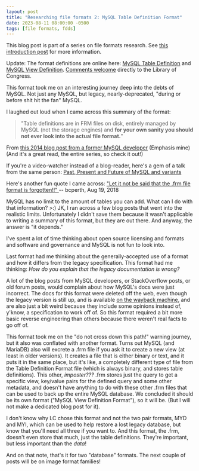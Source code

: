 ```yaml
---
layout: post
title: "Researching file formats 2: MySQL Table Definition Format"
date: 2023-08-11 08:00:00 -0500
tags: [file formats, fdds]
---
```


This blog post is part of a series on file formats research. See [this introduction post](https://bits.ashleyblewer.com/blog/2023/08/04/researching-file-formats-library-of-congress-sustainability-of-digital-formats/) for more information.

Update: The format definitions are online here: [MySQL Table Definition](https://www.loc.gov/preservation/digital/formats/fdd/fdd000623.shtml) and [MySQL View Definition](https://www.loc.gov/preservation/digital/formats/fdd/fdd000627.shtml). [Comments welcome](https://www.loc.gov/preservation/digital/formats/contact_format.shtml) directly to the Library of Congress.

This format took me on an interesting journey deep into the debts of MySQL. Not just any MySQL, but legacy, nearly-deprecated, "during or before shit hit the fan" MySQL.

I laughed out loud when I came across this summary of the format:

> "Table definitions are in FRM files on disk, entirely managed by MySQL (not the storage engines) and **for your own sanity you should not ever look into the actual file format.**"

From [this 2014 blog post from a former MySQL developer](
https://www.flamingspork.com/blog/2014/09/19/mysql-architecture/)
(Emphasis mine)
(And it's a great read, the entire series, so check it out!)

If you're a video-watcher instead of a blog-reader, here's a gem of a talk from the same person: [Past, Present and Future of MySQL and variants](https://www.youtube.com/watch?v=6Uv9vcb4SdA&t=4s)

Here's another fun quote I came across:
["Let it not be said that the .frm file format is forgotten!!" ](https://dba.stackexchange.com/questions/208198/mysql-frm-file-format-how-to-extract-column-info/215330#215330)-- bcperth, Aug 19, 2018

MySQL has no limit to the amount of tables you can add. What can I do with that information? >:) JK, I ran across a few blog posts that went into the realistic limits. Unfortunately I didn't save them because it wasn't applicable to writing a summary of this format, but they are out there. And anyway, the answer is "it depends."

I've spent a lot of time thinking about open source licensing and formats and software and governance and MySQL is not fun to look into.

Last format had me thinking about the generally-accepted use of a format and how it differs from the legacy specification. This format had me thinking:
*How do you explain that the legacy documentation is wrong?*

A lot of the blog posts from MySQL developers, or StackOverflow posts, or old forum posts, would complain about how MySQL's docs were just incorrect. The docs for this format were deleted off the web, even though the legacy version is still up, and is available [on the wayback machine](https://web.archive.org/web/20221007195420/http://dev.mysql.com/doc/internals/en/frm-file-format.html), and are also just a bit weird because they include some opinions instead of, y'know, a specification to work off of. So this format required a bit more basic reverse engineering than others because there weren't real facts to go off of.

This format took me on the "do not cross down this path!" warning journey, but it also was conflated with another format. Turns out MySQL (and MariaDB) also will excrete a .frm file if you ask it to create a new view (at least in older versions). It creates a file that is either binary or text, and it puts it in the same place, but it's like, a completely different type of file from the Table Definition Format file (which is always binary, and stores table definitions). This other, *imposter???* .frm stores just the query to get a specific view, key/value pairs for the defined query and some other metadata, and doesn't have anything to do with these other .frm files that can be used to back up the entire MySQL database. We concluded it should be its own format ("MySQL View Definition Format"), so it will be. (But I will not make a dedicated blog post for it).

I don't know why LC chose this format and not the two pair formats, MYD and MYI, which can be used to help restore a lost legacy database, but know that you'll need all three if you want to. And this format, the .frm, doesn't even store that much, just the table definitions. They're important, but less important than the _data_!

And on that note, that's it for two "database" formats. The next couple of posts will be on image format families!
